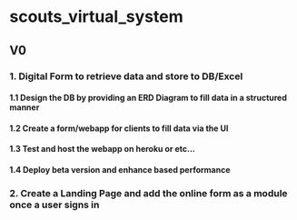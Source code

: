 # scouts_virtual_system

## V0

### 1. Digital Form to retrieve data and store to DB/Excel
#### 1.1 Design the DB by providing an ERD Diagram to fill data in a structured manner
#### 1.2 Create a form/webapp for clients to fill data via the UI
#### 1.3 Test and host the webapp on heroku or etc...
#### 1.4 Deploy beta version and enhance based performance

### 2. Create a Landing Page and add the online form as a module once a user signs in
